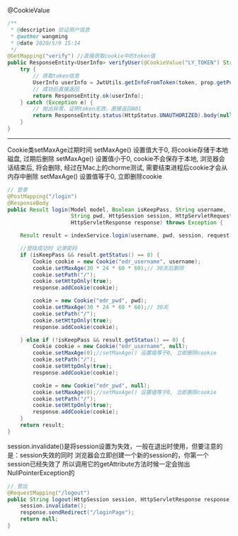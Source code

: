 @CookieValue
```java
/**
 * @description 验证用户信息
 * @author wangming
 * @date 2020/5/9 15:14
 */
@GetMapping("verify") //直接获取cookie中的token值
public ResponseEntity<UserInfo> verifyUser(@CookieValue("LY_TOKEN") String token) {
    try {
        // 获取token信息
        UserInfo userInfo = JwtUtils.getInfoFromToken(token, prop.getPublicKey());
        // 成功后直接返回
        return ResponseEntity.ok(userInfo);
    } catch (Exception e) {
        // 抛出异常，证明token无效，直接返回401
        return ResponseEntity.status(HttpStatus.UNAUTHORIZED).body(null);
    }
}
```



------

Cookie类setMaxAge过期时间
setMaxAge() 设置值大于0, 将cookie存储于本地磁盘, 过期后删除
setMaxAge() 设置值小于0, cookie不会保存于本地, 浏览器会话结束后, 将会删除, 经过在Mac上的chorme测试, 需要结束进程后cookie才会从内存中删除
setMaxAge() 设置值等于0, 立即删除cookie

```java
// 登录
@PostMapping("/login")
@ResponseBody
public Result login(Model model, Boolean isKeepPass, String username,
                    String pwd, HttpSession session, HttpServletRequest request,
                    HttpServletResponse response) throws Exception {

    Result result = indexService.login(username, pwd, session, request);

    //登陆成功时 记录密码
    if (isKeepPass && result.getStatus() == 0) {
        Cookie cookie = new Cookie("edr_username", username);
        cookie.setMaxAge(30 * 24 * 60 * 60);// 30天后删除
        cookie.setPath("/");
        cookie.setHttpOnly(true);
        response.addCookie(cookie);

        cookie = new Cookie("edr_pwd", pwd);
        cookie.setMaxAge(30 * 24 * 60 * 60);// 30天
        cookie.setPath("/");
        cookie.setHttpOnly(true);
        response.addCookie(cookie);

    } else if (!isKeepPass && result.getStatus() == 0) {
        Cookie cookie = new Cookie("edr_username", null);
        cookie.setMaxAge(0);//setMaxAge() 设置值等于0, 立即删除cookie
        cookie.setPath("/");
        cookie.setHttpOnly(true);
        response.addCookie(cookie);

        cookie = new Cookie("edr_pwd", null);
        cookie.setMaxAge(0);//setMaxAge() 设置值等于0, 立即删除cookie
        cookie.setPath("/");
        cookie.setHttpOnly(true);
        response.addCookie(cookie);
    }
    return result;
}
```



session.invalidate()是将session设置为失效，一般在退出时使用，但要注意的是：session失效的同时 浏览器会立即创建一个新的session的，你第一个session已经失效了 所以调用它的getAttribute方法时候一定会抛出NullPointerException的

```java
// 登出
@RequestMapping("/logout")
public String logout(HttpSession session, HttpServletResponse response) throws Exception {
    session.invalidate();
    response.sendRedirect("/loginPage");
    return null;
}
```
